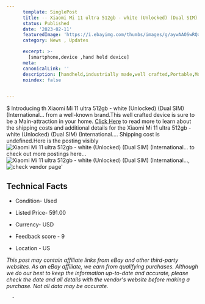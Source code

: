 ```yaml
---
      template: SinglePost
      title: -- Xiaomi Mi 11 ultra 512gb - white (Unlocked) (Dual SIM) (International...
      status: Published
      date: '2023-02-11'
      featuredImage: 'https://i.ebayimg.com/thumbs/images/g/aywAAOSwRQxj3auv/s-l225.jpg'
      category: News , Updates

      excerpt: >-
        [smartphone,device ,hand held device]
      meta:
      canonicalLink: ''
      description: [handheld,industrially made,well crafted,Portable,Mobile,Compact,Convenient,Lightweight,Maneuverable,Man-portable,Miniature,Carriable,Hand-held,Light,Holdable,Transportable,Mobile device,Pocket-sized,On-the-go,Wireless,Cordless,Compact size,Convenient size, smartphone,device ,hand held device]
      noindex: false
      

---
```

$
      Introducing th Xiaomi Mi 11 ultra 512gb - white (Unlocked) (Dual SIM) (International... from a well-known brand.This well crafted device  is sure to be a Main-attraction in your home. [Click Here](https://www.ebay.com/itm/125766179201?hash=item1d483f9981%3Ag%3AaywAAOSwRQxj3auv&mkevt=1&mkcid=1&mkrid=711-53200-19255-0&campid=%253CePNCampaignId%253E&customid=%253CreferenceId%253E&toolid=10049) to read more to learn about the shipping costs and additional details for the Xiaomi Mi 11 ultra 512gb - white (Unlocked) (Dual SIM) (International.... Shipping cost is undefined.Here is the posting visibly ![Xiaomi Mi 11 ultra 512gb - white (Unlocked) (Dual SIM) (International...](https://i.ebayimg.com/thumbs/images/g/aywAAOSwRQxj3auv/s-l225.jpg) to check out more postings here... ![Xiaomi Mi 11 ultra 512gb - white (Unlocked) (Dual SIM) (International...](https://i.ebayimg.com/images/g/aywAAOSwRQxj3auv/s-l1600.jpg), ![check vendor page](https://origin-galleryplus.ebayimg.com/ws/web/125766179201_2_0_1/225x225.jpg,https://origin-galleryplus.ebayimg.com/ws/web/125766179201_3_0_1/225x225.jpg,https://origin-galleryplus.ebayimg.com/ws/web/125766179201_4_0_1/225x225.jpg,https://origin-galleryplus.ebayimg.com/ws/web/125766179201_5_0_1/225x225.jpg,https://origin-galleryplus.ebayimg.com/ws/web/125766179201_6_0_1/225x225.jpg)'

      

 ## Technical Facts 



     
      

 - Condition- Used 


      

 - Listed Price- 591.00 


      

 - Currency- USD 


      

 - Feedback score - 9 


      

 - Location - US 


      
      

 *_This post may contain affiliate links from eBay and other third-party websites. As an eBay affiliate, we earn from qualifying purchases. Although we do our best to keep the information up-to-date and accurate, please check the date and all details with the vendor's website before making a purchase. Not all data may be accurate._*




      -
